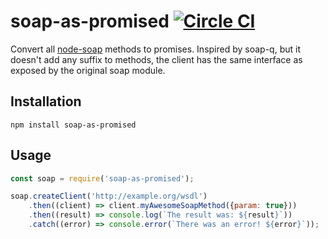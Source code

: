 # soap-as-promised [![Circle CI](https://circleci.com/gh/warseph/soap-as-promised.svg?style=svg)](https://circleci.com/gh/warseph/soap-as-promised)

Convert all [node-soap](https://github.com/vpulim/node-soap) methods to promises. Inspired by soap-q, but it doesn't add
any suffix to methods, the client has the same interface as exposed by the original soap module.

## Installation
`npm install soap-as-promised`

## Usage
```js
const soap = require('soap-as-promised');

soap.createClient('http://example.org/wsdl')
    .then((client) => client.myAwesomeSoapMethod({param: true}))
    .then((result) => console.log(`The result was: ${result}`))
    .catch((error) => console.error(`There was an error! ${error}`));
```
